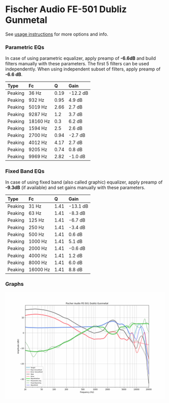 # Fischer Audio FE-501 Dubliz Gunmetal
See [usage instructions](https://github.com/jaakkopasanen/AutoEq#usage) for more options and info.

### Parametric EQs
In case of using parametric equalizer, apply preamp of **-6.6dB** and build filters manually
with these parameters. The first 5 filters can be used independently.
When using independent subset of filters, apply preamp of **-6.6 dB**.

| Type    | Fc       |    Q | Gain     |
|:--------|:---------|:-----|:---------|
| Peaking | 36 Hz    | 0.19 | -12.2 dB |
| Peaking | 932 Hz   | 0.95 | 4.9 dB   |
| Peaking | 5019 Hz  | 2.66 | 2.7 dB   |
| Peaking | 9287 Hz  | 1.2  | 3.7 dB   |
| Peaking | 18160 Hz | 0.3  | 6.2 dB   |
| Peaking | 1594 Hz  | 2.5  | 2.6 dB   |
| Peaking | 2700 Hz  | 0.94 | -2.7 dB  |
| Peaking | 4012 Hz  | 4.17 | 2.7 dB   |
| Peaking | 9205 Hz  | 0.74 | 0.8 dB   |
| Peaking | 9969 Hz  | 2.82 | -1.0 dB  |

### Fixed Band EQs
In case of using fixed band (also called graphic) equalizer, apply preamp of **-9.3dB**
(if available) and set gains manually with these parameters.

| Type    | Fc       |    Q | Gain     |
|:--------|:---------|:-----|:---------|
| Peaking | 31 Hz    | 1.41 | -13.1 dB |
| Peaking | 63 Hz    | 1.41 | -8.3 dB  |
| Peaking | 125 Hz   | 1.41 | -6.7 dB  |
| Peaking | 250 Hz   | 1.41 | -3.4 dB  |
| Peaking | 500 Hz   | 1.41 | 0.6 dB   |
| Peaking | 1000 Hz  | 1.41 | 5.1 dB   |
| Peaking | 2000 Hz  | 1.41 | -0.6 dB  |
| Peaking | 4000 Hz  | 1.41 | 1.2 dB   |
| Peaking | 8000 Hz  | 1.41 | 6.0 dB   |
| Peaking | 16000 Hz | 1.41 | 8.8 dB   |

### Graphs
![](./Fischer%20Audio%20FE-501%20Dubliz%20Gunmetal.png)